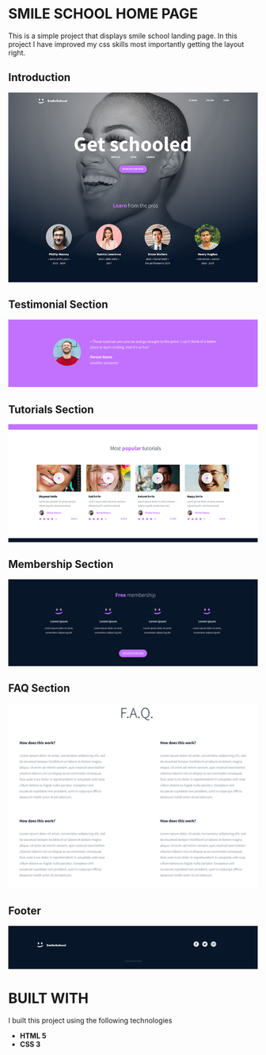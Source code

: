 # SMILE SCHOOL HOME PAGE
This is a simple project that displays smile school landing page. In this project I have improved my css skills most importantly getting the layout right.

## Introduction 
![Intro](./assets/main.jpg)

## Testimonial Section
![Testimonial](./assets/testimonials.png)

## Tutorials Section
![Tutorials](./assets/tutorials.jpg)

## Membership Section
![Membership](./assets/membership.png)

## FAQ  Section
![FAQ](./assets/FAQ.png)

## Footer
![Footer](./assets/footer.png)

# BUILT WITH
I built this project using the following technologies
- **HTML 5**
- **CSS 3**
